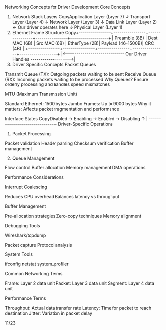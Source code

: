 Networking Concepts for Driver Development
Core Concepts
1. Network Stack Layers
CopyApplication Layer (Layer 7)
       ↓
Transport Layer (Layer 4)
       ↓
Network Layer (Layer 3)
       ↓
Data Link Layer (Layer 2) <- Our driver operates here
       ↓
Physical Layer (Layer 1)
2. Ethernet Frame Structure
Copy+----------------+----------------+----------------+----------------+-------------------+
| Preamble (8B)  | Dest MAC (6B) | Src MAC (6B)  | EtherType (2B)| Payload (46-1500B)| CRC (4B) |
+----------------+----------------+----------------+----------------+-------------------+
                 |<---------------------------- Our Driver Handles ------------------->|
3. Driver Specific Concepts
Packet Queues

Transmit Queue (TX): Outgoing packets waiting to be sent
Receive Queue (RX): Incoming packets waiting to be processed
Why Queues? Ensure orderly processing and handles speed mismatches

MTU (Maximum Transmission Unit)

Standard Ethernet: 1500 bytes
Jumbo Frames: Up to 9000 bytes
Why it matters: Affects packet fragmentation and performance

Interface States
CopyDisabled → Enabling → Enabled → Disabling
    ↑                              |
    --------------------------------
Driver-Specific Operations
1. Packet Processing

Packet validation
Header parsing
Checksum verification
Buffer management

2. Queue Management

Flow control
Buffer allocation
Memory management
DMA operations

Performance Considerations

Interrupt Coalescing

Reduces CPU overhead
Balances latency vs throughput


Buffer Management

Pre-allocation strategies
Zero-copy techniques
Memory alignment



Debugging Tools

Wireshark/tcpdump

Packet capture
Protocol analysis


System Tools

ifconfig
netstat
system_profiler



Common Networking Terms

Frame: Layer 2 data unit
Packet: Layer 3 data unit
Segment: Layer 4 data unit

Performance Terms

Throughput: Actual data transfer rate
Latency: Time for packet to reach destination
Jitter: Variation in packet delay

11/23 


